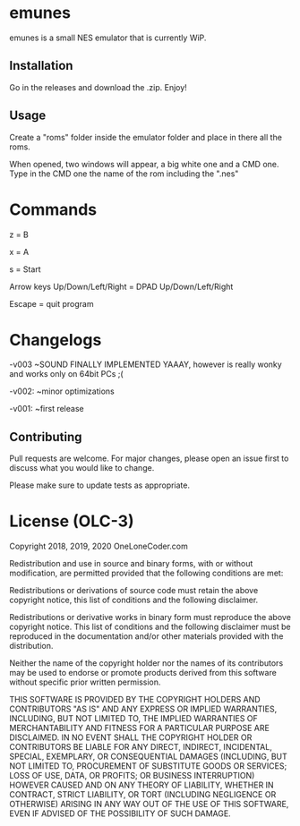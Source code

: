 # emunes
emunes is a small NES emulator that is currently WiP.

## Installation
Go in the releases and download the .zip. Enjoy!

## Usage
Create a "roms" folder inside the emulator folder and place in there all the roms.

When opened, two windows will appear, a big white one and a CMD one. Type in the CMD one the name of the rom including the ".nes"

# Commands
z = B

x = A

s = Start

Arrow keys Up/Down/Left/Right = DPAD Up/Down/Left/Right

Escape = quit program

# Changelogs
-v003
~SOUND FINALLY IMPLEMENTED YAAAY, however is really wonky and works only on 64bit PCs ;(

-v002:
~minor optimizations

-v001:
~first release

## Contributing
Pull requests are welcome. For major changes, please open an issue first to discuss what you would like to change.

Please make sure to update tests as appropriate.

# License (OLC-3)
Copyright 2018, 2019, 2020 OneLoneCoder.com

Redistribution and use in source and binary forms, with or without modification, are permitted provided that the following conditions are met:

Redistributions or derivations of source code must retain the above copyright notice, this list of conditions and the following disclaimer.

Redistributions or derivative works in binary form must reproduce the above copyright notice. This list of conditions and the following disclaimer must be reproduced in the documentation and/or other materials provided with the distribution.

Neither the name of the copyright holder nor the names of its contributors may be used to endorse or promote products derived from this software without specific prior written permission.

THIS SOFTWARE IS PROVIDED BY THE COPYRIGHT HOLDERS AND CONTRIBUTORS "AS IS" AND ANY EXPRESS OR IMPLIED WARRANTIES, INCLUDING, BUT NOT LIMITED TO, THE IMPLIED WARRANTIES OF MERCHANTABILITY AND FITNESS FOR A PARTICULAR PURPOSE ARE DISCLAIMED. IN NO EVENT SHALL THE COPYRIGHT HOLDER OR CONTRIBUTORS BE LIABLE FOR ANY DIRECT, INDIRECT, INCIDENTAL, SPECIAL, EXEMPLARY, OR CONSEQUENTIAL DAMAGES (INCLUDING, BUT NOT LIMITED TO, PROCUREMENT OF SUBSTITUTE GOODS OR SERVICES; LOSS OF USE, DATA, OR PROFITS; OR BUSINESS INTERRUPTION) HOWEVER CAUSED AND ON ANY THEORY OF LIABILITY, WHETHER IN CONTRACT, STRICT LIABILITY, OR TORT (INCLUDING NEGLIGENCE OR OTHERWISE) ARISING IN ANY WAY OUT OF THE USE OF THIS SOFTWARE, EVEN IF ADVISED OF THE POSSIBILITY OF SUCH DAMAGE.

